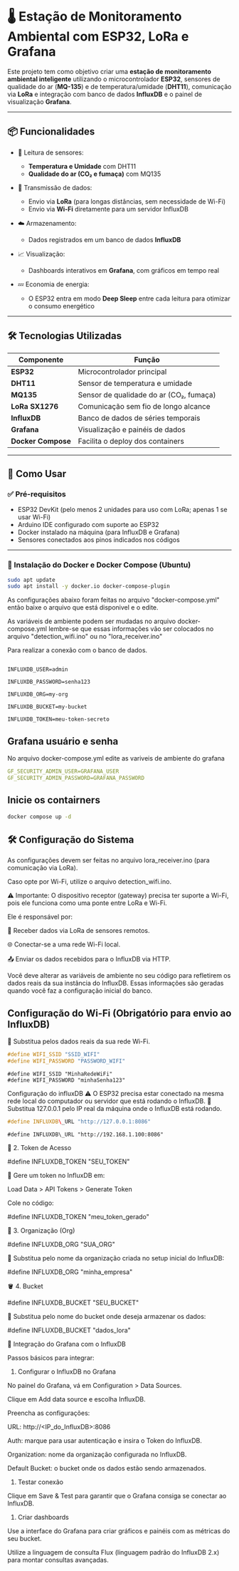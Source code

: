 # 🌡️ Estação de Monitoramento Ambiental com ESP32, LoRa e Grafana

Este projeto tem como objetivo criar uma **estação de monitoramento ambiental inteligente** utilizando o microcontrolador **ESP32**, sensores de qualidade do ar (**MQ-135**) e de temperatura/umidade (**DHT11**), comunicação via **LoRa** e integração com banco de dados **InfluxDB** e o painel de visualização **Grafana**.

---

## 📦 Funcionalidades

- 🧠 Leitura de sensores:
  - **Temperatura e Umidade** com DHT11
  - **Qualidade do ar (CO₂ e fumaça)** com MQ135

- 📡 Transmissão de dados:
  - Envio via **LoRa** (para longas distâncias, sem necessidade de Wi-Fi)
  - Envio via **Wi-Fi** diretamente para um servidor InfluxDB

- ☁️ Armazenamento:
  - Dados registrados em um banco de dados **InfluxDB**

- 📈 Visualização:
  - Dashboards interativos em **Grafana**, com gráficos em tempo real

- 💤 Economia de energia:
  - O ESP32 entra em modo **Deep Sleep** entre cada leitura para otimizar o consumo energético

---

## 🛠️ Tecnologias Utilizadas

| Componente          | Função                                   |
|---------------------|-------------------------------------------|
| **ESP32**           | Microcontrolador principal                |
| **DHT11**           | Sensor de temperatura e umidade           |
| **MQ135**           | Sensor de qualidade do ar (CO₂, fumaça)   |
| **LoRa SX1276**     | Comunicação sem fio de longo alcance      |
| **InfluxDB**        | Banco de dados de séries temporais        |
| **Grafana**         | Visualização e painéis de dados           |
| **Docker Compose**  | Facilita o deploy dos containers          |

---

## 🚀 Como Usar

### ✅ Pré-requisitos

- ESP32 DevKit (pelo menos 2 unidades para uso com LoRa; apenas 1 se usar Wi-Fi)
- Arduino IDE configurado com suporte ao ESP32
- Docker instalado na máquina (para InfluxDB e Grafana)
- Sensores conectados aos pinos indicados nos códigos

---

###  🐋  Instalação do Docker e Docker Compose (Ubuntu)
```bash
sudo apt update
sudo apt install -y docker.io docker-compose-plugin
```

As configurações abaixo foram feitas no arquivo "docker-compose.yml" então baixe o arquivo que está disponivel e o edite.

As variáveis de ambiente podem ser mudadas no arquivo docker-compose.yml lembre-se que essas informações vão ser colocados no arquivo "detection_wifi.ino" ou no "lora_receiver.ino"

Para realizar a conexão com o banco de dados.
```ỳml

INFLUXDB_USER=admin

INFLUXDB_PASSWORD=senha123

INFLUXDB_ORG=my-org

INFLUXDB_BUCKET=my-bucket

INFLUXDB_TOKEN=meu-token-secreto
```
## Grafana usuário e senha
No arquivo docker-compose.yml edite as variveis de ambiente do grafana
```yml
GF_SECURITY_ADMIN_USER=GRAFANA_USER
GF_SECURITY_ADMIN_PASSWORD=GRAFANA_PASSWORD
```
## Inicie os contairners
```bash
docker compose up -d
```

## 🛠️ Configuração do Sistema

As configurações devem ser feitas no arquivo lora_receiver.ino (para comunicação via LoRa).

Caso opte por Wi-Fi, utilize o arquivo detection_wifi.ino.

⚠️ Importante:
O dispositivo receptor (gateway) precisa ter suporte a Wi-Fi, pois ele funciona como uma ponte entre LoRa e Wi-Fi.

Ele é responsável por:

📡 Receber dados via LoRa de sensores remotos.

🌐 Conectar-se a uma rede Wi-Fi local.

📤 Enviar os dados recebidos para o InfluxDB via HTTP.

Você deve alterar as variáveis de ambiente no seu código para refletirem os dados reais da sua instância do InfluxDB. Essas informações são geradas quando você faz a configuração inicial do banco.

## Configuração do Wi-Fi (Obrigatório para envio ao InfluxDB)
🔁 Substitua pelos dados reais da sua rede Wi-Fi.
```C++
#define WIFI_SSID "SSID_WIFI"
#define WIFI_PASSWORD "PASSWORD_WIFI"
```
```Èxemplo
#define WIFI_SSID "MinhaRedeWiFi"
#define WIFI_PASSWORD "minhaSenha123"
```
Configuração do influxDB
⚠️ O ESP32 precisa estar conectado na mesma rede local do computador ou servidor que está rodando o InfluxDB.
🔁 Substitua 127.0.0.1 pelo IP real da máquina onde o InfluxDB está rodando.
```C++
#define INFLUXDB\_URL "http://127.0.0.1:8086"
```
```Exemplo
#define INFLUXDB\_URL "http://192.168.1.100:8086"
```
🔐 2. Token de Acesso

#define INFLUXDB\_TOKEN "SEU\_TOKEN"

🔁 Gere um token no InfluxDB em:

Load Data > API Tokens > Generate Token

Cole no código:

#define INFLUXDB\_TOKEN "meu\_token\_gerado"

🏢 3. Organização (Org)

#define INFLUXDB\_ORG "SUA\_ORG"

🔁 Substitua pelo nome da organização criada no setup inicial do InfluxDB:

#define INFLUXDB\_ORG "minha\_empresa"

🪣 4. Bucket

#define INFLUXDB\_BUCKET "SEU\_BUCKET"

🔁 Substitua pelo nome do bucket onde deseja armazenar os dados:

#define INFLUXDB\_BUCKET "dados\_lora"

🔗 Integração do Grafana com o InfluxDB

Passos básicos para integrar:

1. Configurar o InfluxDB no Grafana

No painel do Grafana, vá em Configuration > Data Sources.

Clique em Add data source e escolha InfluxDB.

Preencha as configurações:

URL: http://<IP\_do\_InfluxDB>:8086

Auth: marque para usar autenticação e insira o Token do InfluxDB.

Organization: nome da organização configurada no InfluxDB.

Default Bucket: o bucket onde os dados estão sendo armazenados.

1. Testar conexão

Clique em Save & Test para garantir que o Grafana consiga se conectar ao InfluxDB.

1. Criar dashboards

Use a interface do Grafana para criar gráficos e painéis com as métricas do seu bucket.

Utilize a linguagem de consulta Flux (linguagem padrão do InfluxDB 2.x) para montar consultas avançadas.
